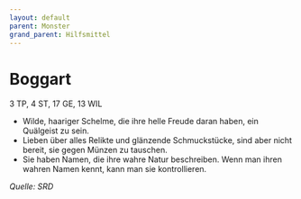 ```yaml
---
layout: default
parent: Monster
grand_parent: Hilfsmittel
---
```


# Boggart
3 TP, 4 ST, 17 GE, 13 WIL
- Wilde, haariger Schelme, die ihre helle Freude daran haben, ein Quälgeist zu sein.
- Lieben über alles Relikte und glänzende Schmuckstücke, sind aber nicht bereit, sie gegen Münzen zu tauschen.
- Sie haben Namen, die ihre wahre Natur beschreiben. Wenn man ihren wahren Namen kennt, kann man sie kontrollieren.

*Quelle: SRD*
